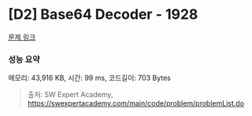 # [D2] Base64 Decoder - 1928 

[문제 링크](https://swexpertacademy.com/main/code/problem/problemDetail.do?contestProbId=AV5PR4DKAG0DFAUq) 

### 성능 요약

메모리: 43,916 KB, 시간: 99 ms, 코드길이: 703 Bytes



> 출처: SW Expert Academy, https://swexpertacademy.com/main/code/problem/problemList.do